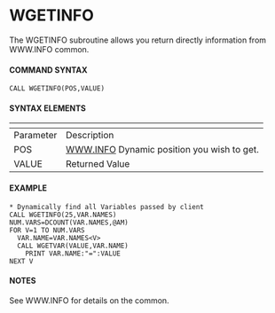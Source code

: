 # WGETINFO

<PageHeader />

The WGETINFO subroutine allows you return directly information from WWW.INFO common.

#### **COMMAND SYNTAX**

```
CALL WGETINFO(POS,VALUE)
```

#### **SYNTAX ELEMENTS**


| <!----> | <!----> |
| --- | --- |
| Parameter | Description |
| POS | [WWW.INFO](//WWW.INFO) Dynamic position you wish to get. |
| VALUE | Returned Value |


#### EXAMPLE

```
* Dynamically find all Variables passed by client
CALL WGETINFO(25,VAR.NAMES)
NUM.VARS=DCOUNT(VAR.NAMES,@AM)
FOR V=1 TO NUM.VARS
  VAR.NAME=VAR.NAMES<V>
  CALL WGETVAR(VALUE,VAR.NAME)
    PRINT VAR.NAME:"=":VALUE
NEXT V
```



#### **NOTES**

See WWW.INFO for details on the common.

  
<PageFooter />
